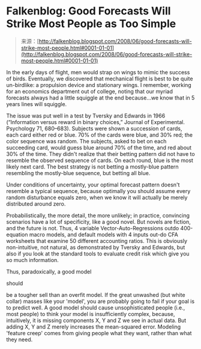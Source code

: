 <!--yml
category: 未分类
date: 2024-05-12 23:13:20
-->

# Falkenblog: Good Forecasts Will Strike Most People as Too Simple

> 来源：[http://falkenblog.blogspot.com/2008/06/good-forecasts-will-strike-most-people.html#0001-01-01](http://falkenblog.blogspot.com/2008/06/good-forecasts-will-strike-most-people.html#0001-01-01)

In the early days of flight, men would strap on wings to mimic the success of birds. Eventually, we discovered that mechanical flight is best to be quite un-birdlike: a propulsion device and stationary wings. I remember, working for an economics department out of college, noting that our myriad forecasts always had a little squiggle at the end because...we know that in 5 years lines will squiggle.

The issue was put well in a test by Tversky and Edwards in 1966 (“Information versus reward in binary choices,” Journal of Experimental. Psychology 71, 680–683). Subjects were shown a succession of cards, each card either red or blue. 70% of the cards were blue, and 30% red; the color sequence was random. The subjects, asked to bet on each succeeding card, would guess blue around 70% of the time, and red about 30% of the time. They didn't realize that their betting pattern did not have to resemble the observed sequence of cards. On each round, blue is the most likely next card. The best strategy is not betting a mostly-blue pattern resembling the mostly-blue sequence, but betting all blue.

Under conditions of uncertainty, your optimal forecast pattern doesn't resemble a typical sequence, because optimally you should assume every random disturbance equals zero, when we know it will actually be merely distributed around zero.

Probabilistically, the more detail, the more unlikely; in practice, convincing scenarios have a lot of specificity, like a good novel. But novels are fiction, and the future is not. Thus, 4 variable Vector-Auto-Regressions outdo 400-equation macro models, and default models with 4 inputs out-do CFA worksheets that examine 50 different accounting ratios. This is obviously non-intuitive, not natural, as demonstrated by Tversky and Edwards, but also if you look at the standard tools to evaluate credit risk which give you so much information.

Thus, paradoxically, a good model

should

be a tougher sell than an overfit model. If the great unwashed (but white collar) masses like your 'model', you are probably going to fail if your goal is to predict well. A good model should cause unsophisticated people (i.e., most people) to think your model is insufficiently complex, because, intuitively, it is missing components X, Y and Z we see in actual data. But adding X, Y and Z merely increases the mean-squared error. Modeling 'feature creep' comes from giving people what they want, rather than what they need.